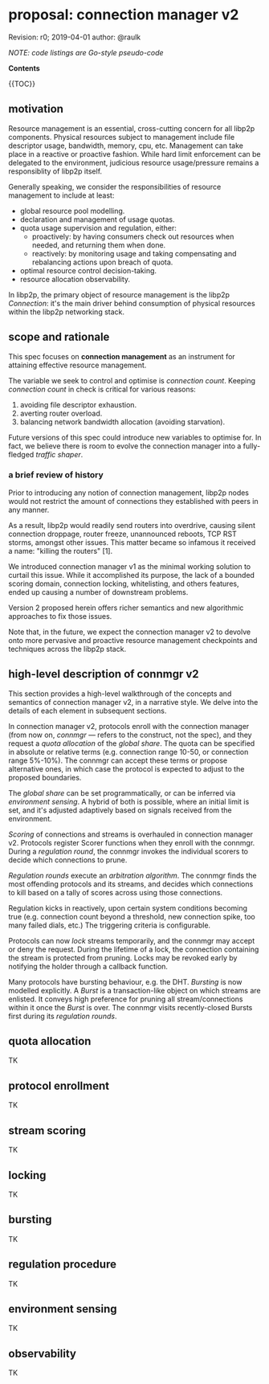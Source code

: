 # proposal: connection manager v2

Revision: r0; 2019-04-01 author: @raulk

_NOTE: code listings are Go-style pseudo-code_

**Contents**

{{TOC}}

## motivation

Resource management is an essential, cross-cutting concern for all libp2p
components. Physical resources subject to management include file descriptor
usage, bandwidth, memory, cpu, etc. Management can take place in a reactive or
proactive fashion. While hard limit enforcement can be delegated to the
environment, judicious resource usage/pressure remains a responsiblity of
libp2p itself.

Generally speaking, we consider the responsibilities of resource management to
include at least:

* global resource pool modelling.
* declaration and management of usage quotas.
* quota usage supervision and regulation, either:
    * proactively: by having consumers check out resources when needed, and
      returning them when done.
    * reactively: by monitoring usage and taking compensating and rebalancing
      actions upon breach of quota.
* optimal resource control decision-taking.
* resource allocation observability.

In libp2p, the primary object of resource management is the libp2p
_Connection_: it's the main driver behind consumption of physical resources
within the libp2p networking stack.

## scope and rationale

This spec focuses on **connection management** as an instrument for attaining
effective resource management.

The variable we seek to control and optimise is *connection count*. Keeping
*connection count* in check is critical for various reasons:

1. avoiding file descriptor exhaustion.
2. averting router overload.
3. balancing network bandwidth allocation (avoiding starvation).

Future versions of this spec could introduce new variables to optimise for. In
fact, we believe there is room to evolve the connection manager into a
fully-fledged *traffic shaper*.

### a brief review of history

Prior to introducing any notion of connection management, libp2p nodes would
not restrict the amount of connections they established with peers in any
manner.

As a result, libp2p would readily send routers into overdrive, causing silent
connection droppage, router freeze, unannounced reboots, TCP RST storms,
amongst other issues. This matter became so infamous it received a name:
"killing the routers" [1].

We introduced connection manager v1 as the minimal working solution to curtail
this issue. While it accomplished its purpose, the lack of a bounded scoring
domain, connection locking, whitelisting, and others features, ended up
causing a number of downstream problems.

Version 2 proposed herein offers richer semantics and new algorithmic
approaches to fix those issues.

Note that, in the future, we expect the connection manager v2 to devolve onto
more pervasive and proactive resource management checkpoints and techniques
across the libp2p stack.

## high-level description of connmgr v2

This section provides a high-level walkthrough of the concepts and semantics
of connection manager v2, in a narrative style. We delve into the details of
each element in subsequent sections.

In connection manager v2, protocols enroll with the connection manager (from
now on, *connmgr* — refers to the construct, not the spec), and they request a
*quota allocation* of the *global share*. The quota can be specified in
absolute or relative terms (e.g. connection range 10-50, or connection range
5%-10%). The connmgr can accept these terms or propose alternative ones, in
which case the protocol is expected to adjust to the proposed boundaries.

The *global share* can be set programmatically, or can be inferred via
*environment sensing*. A hybrid of both is possible, where an initial limit is
set, and it's adjusted adaptively based on signals received from the
environment.

*Scoring* of connections and streams is overhauled in connection manager v2.
Protocols register Scorer functions when they enroll with the connmgr. During
a *regulation round*, the connmgr invokes the individual scorers to decide
which connections to prune.

*Regulation rounds* execute an *arbitration algorithm*. The connmgr finds the
most offending protocols and its streams, and decides which connections to
kill based on a tally of scores across using those connections.

Regulation kicks in reactively, upon certain system conditions becoming true
(e.g. connection count beyond a threshold, new connection spike, too many
failed dials, etc.) The triggering criteria is configurable.

Protocols can now *lock* streams temporarily, and the connmgr may accept or
deny the request. During the lifetime of a lock, the connection containing the
stream is protected from pruning. Locks may be revoked early by notifying the
holder through a callback function.

Many protocols have bursting behaviour, e.g. the DHT. *Bursting* is now
modelled explicitly. A *Burst* is a transaction-like object on which streams
are enlisted. It conveys high preference for pruning all stream/connections
within it once the *Burst* is over. The connmgr visits recently-closed Bursts
first during its *regulation rounds*.

## quota allocation

TK

## protocol enrollment

TK

## stream scoring

TK

## locking

TK

## bursting

TK

## regulation procedure

TK

## environment sensing

TK

## observability

TK
